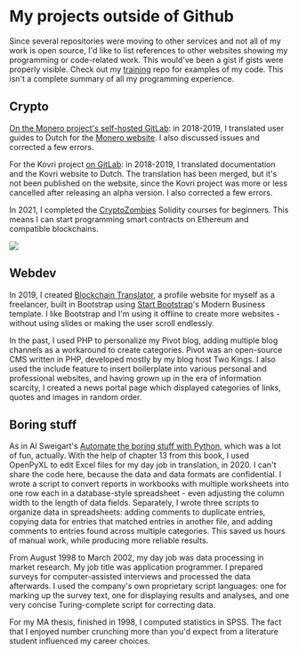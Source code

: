 # My projects outside of Github

Since several repositories were moving to other services and not all of my work is open source, I'd like to list references to other websites showing my programming or code-related work. This would've been a gist if gists were properly visible. Check out my [training](https://github.com/ProkhorZ/training) repo for examples of my code. This isn't a complete summary of all my programming experience.

## Crypto

[On the Monero project's self-hosted GitLab](https://repo.getmonero.org/ProkhorZ): in 2018-2019, I translated user guides to Dutch for the [Monero website](https://web.getmonero.org/). I also discussed issues and corrected a few errors.

For the Kovri project [on GitLab](https://gitlab.com/ProkhorZ): in 2018-2019, I translated documentation and the Kovri website to Dutch. The translation has been merged, but it's not been published on the website, since the Kovri project was more or less cancelled after releasing an alpha version. I also corrected a few errors.

In 2021, I completed the [CryptoZombies](https://cryptozombies.io/en/course/) Solidity courses for beginners. This means I can start programming smart contracts on Ethereum and compatible blockchains.

![](https://i.imgur.com/92qL8rY.png)

## Webdev

In 2019, I created [Blockchain Translator](http://blockchain-translator.com/), a profile website for myself as a freelancer, built in Bootstrap using [Start Bootstrap](https://startbootstrap.com/)'s Modern Business template. I like Bootstrap and I'm using it offline to create more websites - without using slides or making the user scroll endlessly.

In the past, I used PHP to personalize my Pivot blog, adding multiple blog channels as a workaround to create categories. Pivot was an open-source CMS written in PHP, developed mostly by my blog host Two Kings. I also used the include feature to insert boilerplate into various personal and professional websites, and having grown up in the era of information scarcity, I created a news portal page which displayed categories of links, quotes and images in random order.

## Boring stuff

As in Al Sweigart's [Automate the boring stuff with Python](https://automatetheboringstuff.com/), which was a lot of fun, actually. With the help of chapter 13 from this book, I used OpenPyXL to edit Excel files for my day job in translation, in 2020. I can't share the code here, because the data and data formats are confidential. I wrote a script to convert reports in workbooks with multiple worksheets into one row each in a database-style spreadsheet - even adjusting the column width to the length of data fields. Separately, I wrote three scripts to organize data in spreadsheets: adding comments to duplicate entries, copying data for entries that matched entries in another file, and adding comments to entries found across multiple categories. This saved us hours of manual work, while producing more reliable results.

From August 1998 to March 2002, my day job was data processing in market research. My job title was application programmer. I prepared surveys for computer-assisted interviews and processed the data afterwards. I used the company's own proprietary script languages: one for marking up the survey text, one for displaying results and analyses, and one very concise Turing-complete script for correcting data.

For my MA thesis, finished in 1998, I computed statistics in SPSS. The fact that I enjoyed number crunching more than you'd expect from a literature student influenced my career choices.
